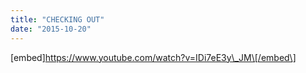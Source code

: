 ```yaml
---
title: "CHECKING OUT"
date: "2015-10-20"
---
```


\[embed\]https://www.youtube.com/watch?v=IDi7eE3y\_JM\[/embed\]
